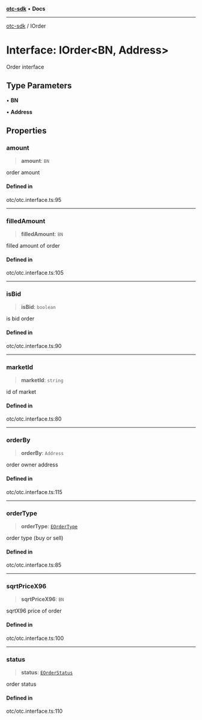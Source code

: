 [**otc-sdk**](../README.md) • **Docs**

***

[otc-sdk](../README.md) / IOrder

# Interface: IOrder\<BN, Address\>

Order interface

## Type Parameters

• **BN**

• **Address**

## Properties

### amount

> **amount**: `BN`

order amount

#### Defined in

otc/otc.interface.ts:95

***

### filledAmount

> **filledAmount**: `BN`

filled amount of order

#### Defined in

otc/otc.interface.ts:105

***

### isBid

> **isBid**: `boolean`

is bid order

#### Defined in

otc/otc.interface.ts:90

***

### marketId

> **marketId**: `string`

id of market

#### Defined in

otc/otc.interface.ts:80

***

### orderBy

> **orderBy**: `Address`

order owner address

#### Defined in

otc/otc.interface.ts:115

***

### orderType

> **orderType**: [`EOrderType`](../enumerations/EOrderType.md)

order type (buy or sell)

#### Defined in

otc/otc.interface.ts:85

***

### sqrtPriceX96

> **sqrtPriceX96**: `BN`

sqrtX96 price of order

#### Defined in

otc/otc.interface.ts:100

***

### status

> **status**: [`EOrderStatus`](../enumerations/EOrderStatus.md)

order status

#### Defined in

otc/otc.interface.ts:110
